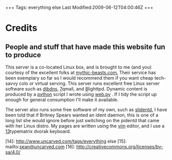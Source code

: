 +++
Tags: everything else
Last Modified:2009-06-12T04:00:46Z
+++
# Credits

## People and stuff that have made this website fun to produce

This server is a co-located Linux box, and is brought to me (and you)
courtesy of the excellent folks at [mythic-beasts.com.][5] Their service
has been exemplary so far so I would recommend them if you want cheap
tech-savvy colo or virtual serving. This server runs excellent free
Linux server software such as [djbdns,][6] [7]qmail, and [8]lighttpd.
Dynamic content is produced by a [python][9] script I wrote using
[web.py][10] . If I tidy the script up enough for general consumption
I'll make it available.

The server also runs some free software of my own, such as
[slidentd.][11] I have been told that if Britney Spears wanted an ident
daemon, this is one of a long list she would ignore before just
switching on the pidentd that came with her Linux distro. My pages are
written using the [vim][12] editor, and I use a [13]typematrix dvorak
keyboard.

[1]: http://www.uncarved.com/articles/credits
[2]: http://www.uncarved.com/
[3]: http://www.uncarved.com/articles/contact
[4]: http://www.uncarved.com/login/
[5]: http://www.mythic-beasts.com/
[6]: http://cr.yp.to/djbdns.html
[7]: http://www.qmail.org/
[8]: http://www.lighttpd.net/
[9]: http://www.python.org/
[10]: http://webpy.org/
[11]: http://www.uncarved.com/static/slidentd/
[12]: http://www.vim.org/
[13]: http://www.typematrix.com/
[14]: http://www.uncarved.com/tags/everything else
[15]: mailto:sean@uncarved.com
[16]: http://creativecommons.org/licenses/by-sa/4.0/
